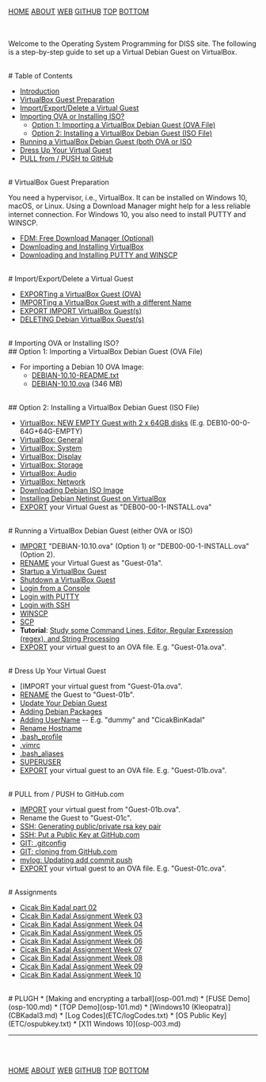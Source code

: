 ---
---

[HOME](index.md)
[ABOUT](README.md)
[WEB](https://osp4diss.vlsm.org/)
[GITHUB](https://github.com/OSP4DISS/osp4diss/)
[TOP](#)
[BOTTOM](#endofpage)

<br id="idx00"><br>
Welcome to the Operating System Programming for DISS site.
The following is a step-by-step guide to set up a Virtual Debian Guest on VirtualBox.

<br id="idx00a">
# Table of Contents

* [Introduction](#idx00)
* [VirtualBox Guest Preparation](#idx00b)
* [Import/Export/Delete a Virtual Guest](#idx01)
* [Importing OVA or Installing ISO?](#idx02)
  * [Option 1: Importing a VirtualBox Debian Guest (OVA File)](#idx02a)
  * [Option 2: Installing a VirtualBox Debian Guest (ISO File)](#idx02b)
* [Running a VirtualBox Debian Guest (both OVA or ISO](#idx03)
* [Dress Up Your Virtual Guest](#idx04)
* [PULL from / PUSH to GitHub](#idx05)

<br id="idx00b">
# VirtualBox Guest Preparation

You need a hypervisor, i.e., VirtualBox.
It can be installed on Windows 10, macOS, or Linux.
Using a Download Manager might help for a less reliable internet connection.
For Windows 10, you also need to install PUTTY and WINSCP.

* [FDM: Free Download Manager (Optional)](InstallFDM.md)
* [Downloading and Installing VirtualBox](InstallVirtualBox.md)
* [Downloading and Installing PUTTY and WINSCP](SSHGuest.md)

<br id="idx01">
# Import/Export/Delete a Virtual Guest

* [EXPORTing a VirtualBox Guest (OVA)](DebianGuestExportOva.md)
* [IMPORTing a VirtualBox Guest with a different Name](DebianGuestImportOva.md)
* [EXPORT IMPORT VirtualBox Guest(s)](ExportImportGuests.md)
* [DELETING Debian VirtualBox Guest(s)](DebianGuestDeleteOva.md)

<br id="idx02">
# Importing OVA or Installing ISO?

<br id="idx02a">
## Option 1: Importing a VirtualBox Debian Guest (OVA File)

* For importing a Debian 10 OVA Image:
  * [DEBIAN-10.10-README.txt](https://bit.ly/3B12SU6)
  * [DEBIAN-10.10.ova](https://bit.ly/36z3diC) (346 MB)

<br id="idx02b">
## Option 2: Installing a VirtualBox Debian Guest (ISO File)

* [VirtualBox: NEW EMPTY Guest with 2 x 64GB disks](DebianGuestOnVirtualBox1.md) (E.g. DEB10-00-0-64G+64G-EMPTY)
* [VirtualBox: General](DebianGuestOnVirtualBox2.md)
* [VirtualBox: System](DebianGuestOnVirtualBox3.md)
* [VirtualBox: Display](DebianGuestOnVirtualBox4.md)
* [VirtualBox: Storage](DebianGuestOnVirtualBox5.md)
* [VirtualBox: Audio](DebianGuestOnVirtualBox6.md)
* [VirtualBox: Network](DebianGuestOnVirtualBox7.md)
* [Downloading Debian ISO Image](DebianISOImage.md)
* [Installing Debian Netinst Guest on VirtualBox](InstallDebianNetinst.md)
* [EXPORT](#idx01) your Virtual Guest as "DEB00-00-1-INSTALL.ova"

<br id="idx03">
# Running a VirtualBox Debian Guest (either OVA or ISO)

* [IMPORT](#idx01) "DEBIAN-10.10.ova" (Option 1) or "DEB00-00-1-INSTALL.ova" (Option 2).
* [RENAME](#idx01) your Virtual Guest as "Guest-01a".
* [Startup a VirtualBox Guest](osp-002-startup.md)
* [Shutdown a VirtualBox Guest](osp-002-shutdown.md)
* [Login from a Console](osp-002-login.md)
* [Login with PUTTY](osp-002-putty.md)
* [Login with SSH](osp-002-ssh.md)
* [WINSCP](osp-002-winscp.md)
* [SCP](osp-002-scp.md)
* **Tutorial**:
  [Study some Command Lines, Editor, Regular Expression (regex), and String Processing](Welcome2GNULinux.md)
* [EXPORT](#idx01) your virtual guest to an OVA file. E.g. "Guest-01a.ova".

<br id="idx04">
# Dress Up Your Virtual Guest

* [IMPORT your virtual guest from "Guest-01a.ova".
* [RENAME](#idx01) the Guest to "Guest-01b".
* [Update Your Debian Guest](osp-102.md)
* [Adding Debian Packages](osp-103.md)
* [Adding UserName](osp-104.md) -- E.g. "dummy" and "CicakBinKadal"
* [Rename Hostname](osp-105.md)
* [.bash_profile](osp-106.md)
* [.vimrc](osp-107.md)
* [.bash_aliases](osp-108.md)
* [SUPERUSER](osp-109.md)
* [EXPORT](#idx01) your virtual guest to an OVA file. E.g. "Guest-01b.ova".

<br id="idx05">
# PULL from / PUSH to GitHub.com

* [IMPORT](#idx01) your virtual guest from "Guest-01b.ova".
* Rename the Guest to "Guest-01c".
* [SSH: Generating public/private rsa key pair](osp-110.md)
* [SSH: Put a Public Key at GitHub.com](osp-111.md)
* [GIT: .gitconfig](osp-112.md)
* [GIT: cloning from GitHub.com](osp-113.md)
* [mylog: Updating add commit push](osp-114.md)
* [EXPORT](#idx01) your virtual guest to an OVA file. E.g. "Guest-01c.ova".

<br>
# Assignments

* [Cicak Bin Kadal part 02](CBKadal2.md)
* [Cicak Bin Kadal Assignment Week 03](W03.md)
* [Cicak Bin Kadal Assignment Week 04](W04.md)
* [Cicak Bin Kadal Assignment Week 05](W05.md)
* [Cicak Bin Kadal Assignment Week 06](W06.md)
* [Cicak Bin Kadal Assignment Week 07](W07.md)
* [Cicak Bin Kadal Assignment Week 08](W08.md)
* [Cicak Bin Kadal Assignment Week 09](W09.md)
* [Cicak Bin Kadal Assignment Week 10](W10.md)

<br>
# PLUGH
* [Making and encrypting a tarball](osp-001.md)
* [FUSE Demo](osp-100.md)
* [TOP Demo](osp-101.md)
* [Windows10 (Kleopatra)](CBKadal3.md)
* [Log Codes](ETC/logCodes.txt)
* [OS Public Key](ETC/ospubkey.txt)
* [X11 Windows 10](osp-003.md)

<br>
<hr>
<br id="endofpage"><br>

[HOME](index.md)
[ABOUT](README.md)
[WEB](https://osp4diss.vlsm.org/)
[GITHUB](https://github.com/OSP4DISS/osp4diss/)
[TOP](#)
[BOTTOM](#endofpage)
<br>



